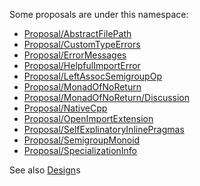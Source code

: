 
Some proposals are under this namespace:

- [Proposal/AbstractFilePath](/trac/ghc/wiki/Proposal/AbstractFilePath)
- [Proposal/CustomTypeErrors](/trac/ghc/wiki/Proposal/CustomTypeErrors)
- [Proposal/ErrorMessages](/trac/ghc/wiki/Proposal/ErrorMessages)
- [Proposal/HelpfulImportError](/trac/ghc/wiki/Proposal/HelpfulImportError)
- [Proposal/LeftAssocSemigroupOp](/trac/ghc/wiki/Proposal/LeftAssocSemigroupOp)
- [Proposal/MonadOfNoReturn](/trac/ghc/wiki/Proposal/MonadOfNoReturn)
- [Proposal/MonadOfNoReturn/Discussion](/trac/ghc/wiki/Proposal/MonadOfNoReturn/Discussion)
- [Proposal/NativeCpp](/trac/ghc/wiki/Proposal/NativeCpp)
- [Proposal/OpenImportExtension](/trac/ghc/wiki/Proposal/OpenImportExtension)
- [Proposal/SelfExplinatoryInlinePragmas](/trac/ghc/wiki/Proposal/SelfExplinatoryInlinePragmas)
- [Proposal/SemigroupMonoid](/trac/ghc/wiki/Proposal/SemigroupMonoid)
- [Proposal/SpecializationInfo](/trac/ghc/wiki/Proposal/SpecializationInfo)


See also [Design](design)s
